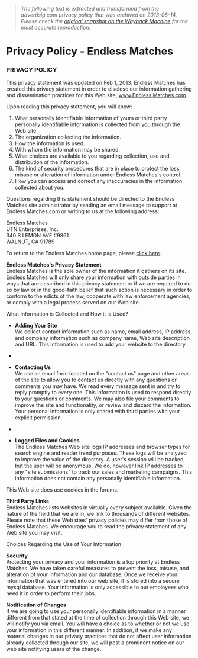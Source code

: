 > *The following text is extracted and transformed from the advertisig.com privacy policy that was archived on 2013-08-14. Please check the [original snapshot on the Wayback Machine](https://web.archive.org/web/20130814205044id_/http%3A//advertisig.com/privacy.html) for the most accurate reproduction.*

# Privacy Policy - Endless Matches

### PRIVACY POLICY

This privacy statement was updated on Feb 1, 2013. Endless Matches has created this privacy statement in order to disclose our information gathering and dissemination practices for this Web site, [www.Endless Matches.com](http://www.endlessmatches.com/). 

Upon reading this privacy statement, you will know:

  1. What personally identifiable information of yours or third party personally identifiable information is collected from you through the Web site.
  2. The organization collecting the information.
  3. How the information is used.
  4. With whom the information may be shared.
  5. What choices are available to you regarding collection, use and distribution of the information.
  6. The kind of security procedures that are in place to protect the loss, misuse or alteration of information under Endless Matches's control.
  7. How you can access and correct any inaccuracies in the information collected about you.



Questions regarding this statement should be directed to the Endless Matches site administrator by sending an email message to support at Endless Matches.com or writing to us at the following address:

Endless Matches  
UTN Enterprises, Inc.  
340 S LEMON AVE #9861  
WALNUT, CA 91789 

To return to the Endless Matches home page, please [click here](http://www.endless%20matches.com/).

 **Endless Matches's Privacy Statement**  
Endless Matches is the sole owner of the information it gathers on its site. Endless Matches will only share your information with outside parties in ways that are described in this privacy statement or if we are required to do so by law or in the good-faith belief that such action is necessary in order to conform to the edicts of the law, cooperate with law enforcement agencies, or comply with a legal process served on our Web site.

What Information is Collected and How it is Used? 

  * **Adding Your Site**  
We collect contact information such as name, email address, IP address, and company information such as company name, Web site description and URL. This information is used to add your website to the directory.
  *   

  * **Contacting Us**  
We use an email form located on the "contact us" page and other areas of the site to allow you to contact us directly with any questions or comments you may have. We read every message sent in and try to reply promptly to every one. This information is used to respond directly to your questions or comments. We may also file your comments to improve the site and functionality, or review and discard the information. Your personal information is only shared with third parties with your explicit permission.
  *   

  * **Logged Files and Cookies**  
The Endless Matches Web site logs IP addresses and browser types for search engine and reader trend purposes. These logs will be analyzed to improve the value of the directory. A user's session will be tracked, but the user will be anonymous. We do, however link IP addresses to any "site submissions" to track our sales and marketing campaigns. This information does not contain any personally identifiable information.

This Web site does use cookies in the forums.

**Third Party Links**  
Endless Matches lists websites in virtually every subject available. Given the nature of the field that we are in, we link to thousands of different websites. Please note that these Web sites' privacy policies may differ from those of Endless Matches. We encourage you to read the privacy statement of any Web site you may visit.




Choices Regarding the Use of Your Information 

**Security**  
Protecting your privacy and your information is a top priority at Endless Matches. We have taken careful measures to prevent the loss, misuse, and alteration of your information and our database. Once we receive your information that was entered into our web site, it is stored into a secure mysql database. Your information is only accessible to our employees who need it in order to perform their jobs.

 **Notification of Changes**  
If we are going to use your personally identifiable information in a manner different from that stated at the time of collection through this Web site, we will notify you via email. You will have a choice as to whether or not we use your information in this different manner. In addition, if we make any material changes in our privacy practices that do not affect user information already collected through our site, we will post a prominent notice on our web site notifying users of the change.
